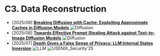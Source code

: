 # C3. Data Reconstruction 
- [2025/08] **[Breaking Diffusion with Cache: Exploiting Approximate Caches in Diffusion Models](https://arxiv.org/abs/2508.20424)** ![Diffusion](https://img.shields.io/badge/Diffusion-a99cf4)
- [2025/08] **[Towards Effective Prompt Stealing Attack against Text-to-Image Diffusion Models](https://arxiv.org/abs/2508.06837)** ![Diffusion](https://img.shields.io/badge/Diffusion-a99cf4)
- [2025/07] **[Depth Gives a False Sense of Privacy: LLM Internal States Inversion](https://arxiv.org/abs/2507.16372)** ![LLM](https://img.shields.io/badge/LLM-589cf4) ![USENIX_Security'25](https://img.shields.io/badge/USENIX_Security'25-f1b800)
